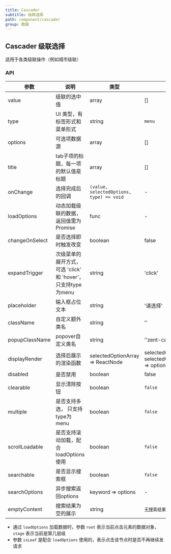 ```yaml
---
title: Cascader
subtitle: 级联选择
path: component/cascader
group: 数据
---
```


## Cascader 级联选择

适用于各类级联操作（例如城市级联）

### API

| 参数 | 说明 | 类型 | 默认值 | 备选值 |
|------|------|------|--------|--------|
| value | 级联的选中值 | array | [] | '' |
| type | UI 类型，有标签形式和菜单形式 | string | `menu` | `tabs` |
| options | 可选项数据源 | array | [] | '' |
| title | tab子项的标题，每一项的默认值是标题 | array | [] | '' |
| onChange | 选择完成后的回调 | `(value, selectedOptions, type) => void` | - | '' |
| loadOptions | 动态加载级联的数据，返回值需为 Promise | func | - | '' |
| changeOnSelect | 是否选择即时触发改变 | boolean | false | '' |
| expandTrigger | 次级菜单的展开方式，可选 'click' 和 'hover'， 只支持type为menu | string | 'click' | 'hover' |
| placeholder | 输入框占位文本 | string | '请选择' | '' |
| className | 自定义额外类名 | string | '' | '' |
| popupClassName | popover自定义类名 | string | ''zent-cascader__popup'' | '' |
| displayRender | 选择后展示的渲染函数 | selectedOptionArray => ReactNode | selectedOptions =>  selectedOptions.map(option => option.title).join(' / ') | '' |
| disabled | 是否禁用 | boolean | false | true |
| clearable | 显示清除按钮 | boolean | `false` | '' |
| multiple | 是否支持多选， 只支持type为menu | boolean | `false` | '' |
| scrollLoadable | 是否支持滚动加载，配合loadOptions使用  | boolean | `false` | '' |
| searchable | 是否显示搜索框 | boolean | `false` | '' |
| searchOptions | 异步搜索返回options | keyword => options | - | '' |
| emptyContent | 搜索结果为空的展示 | string | `无搜索结果` | '' |

-   通过 `loadOptions` 加载数据时，参数 `root` 表示当前点击元素的数据对象，`stage` 表示当前是第几层级
-   参数 `isLeaf` 是配合 `loadOptions` 使用的，表示点击该节点时是否不再继续发请求


